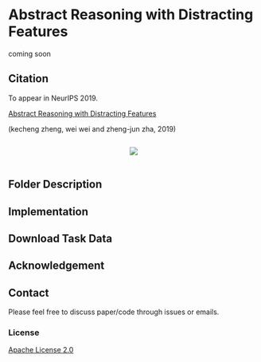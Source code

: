 # Abstract Reasoning with Distracting Features

coming soon
## Citation 

To appear in NeurIPS 2019. 

[Abstract Reasoning with Distracting Features]()

(kecheng zheng, wei wei and zheng-jun zha, 2019)

```

```

<div width="20%", height="20%", align="center">
   <img src="https://github.com/zkcys001/distracting_feature/blob/master/git_images/LEN.png"><br><br>
</div>


## Folder Description

## Implementation 

## Download Task Data 

## Acknowledgement      

## Contact 

Please feel free to discuss paper/code through issues or emails.


### License 
[Apache License 2.0](./LICENSE)

